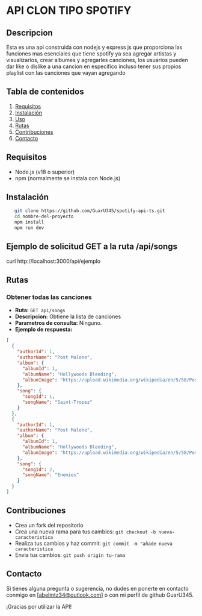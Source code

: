 # API CLON TIPO SPOTIFY

## Descripcion

Esta es una api construida con nodejs y express js que proporciona las funciones mas esenciales que tiene spotify
ya sea agregar artistas y visualizarlos, crear albumes y agregarles canciones, los usuarios pueden dar like
o dislike a una cancion en especifico incluso tener sus propios playlist con las canciones que vayan agregando

## Tabla de contenidos

1. [Requisitos](#requisitos)
2. [Instalación](#instalación)
3. [Uso](#uso)
4. [Rutas](#rutas)
5. [Contribuciones](#contribuciones)
6. [Contacto](#contacto)

## Requisitos

- Node.js (v18 o superior)
- npm (normalmente se instala con Node.js)

## Instalación

```bash
   git clone https://github.com/GuarU345/spotify-api-ts.git
   cd nombre-del-proyecto
   npm install
   npm run dev
```

## Ejemplo de solicitud GET a la ruta /api/songs

curl http://localhost:3000/api/ejemplo

## Rutas

### Obtener todas las canciones

- **Ruta:** `GET api/songs`
- **Descripcion:** Obtiene la lista de canciones
- **Parametros de consulta:** Ninguno.
- **Ejemplo de respuesta:**

```json
[
  {
    "authorId": 1,
    "authorName": "Post Malone",
    "album": {
      "albumId": 1,
      "albumName": "Hollywoods Bleeding",
      "albumImage": "https://upload.wikimedia.org/wikipedia/en/5/58/Post_Malone_-_Hollywood%27s_Bleeding.png"
    },
    "song": {
      "songId": 1,
      "songName": "Saint-Tropez"
    }
  },
  {
    "authorId": 1,
    "authorName": "Post Malone",
    "album": {
      "albumId": 1,
      "albumName": "Hollywoods Bleeding",
      "albumImage": "https://upload.wikimedia.org/wikipedia/en/5/58/Post_Malone_-_Hollywood%27s_Bleeding.png"
    },
    "song": {
      "songId": 2,
      "songName": "Enemies"
    }
  }
]
```

## Contribuciones

- Crea un fork del repositorio
- Crea una nueva rama para tus cambios: `git checkout -b nueva-caracteristica`
- Realiza tus cambios y haz commit: `git commit -m "añade nueva caracteristica`
- Envia tus cambios: `git push origin tu-rama`

## Contacto

Si tienes alguna pregunta o sugerencia, no dudes en ponerte en contacto conmigo
en [abelmtz34@outlook.com] o con mi perfil de github GuarU345.

¡Gracias por utilizar la API!

